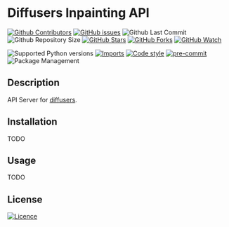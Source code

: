 # Diffusers Inpainting API

[![Github Contributors](https://img.shields.io/github/contributors/ainize-team/diffusers-inpainting-api)](https://github.com/badges/ainize-team/diffusers-inpainting-api/contributors)
[![GitHub issues](https://img.shields.io/github/issues/ainize-team/diffusers-inpainting-api.svg)](https://github.com/ainize-team/diffusers-inpainting-api/issues)
![Github Last Commit](https://img.shields.io/github/last-commit/ainize-team/diffusers-inpainting-api)
![Github Repository Size](https://img.shields.io/github/repo-size/ainize-team/diffusers-inpainting-api)
[![GitHub Stars](https://img.shields.io/github/stars/ainize-team/diffusers-inpainting-api.svg)](https://github.com/ainize-team/diffusers-inpainting-api/stargazers)
[![GitHub Forks](https://img.shields.io/github/forks/ainize-team/diffusers-inpainting-api.svg)](https://github.com/ainize-team/diffusers-inpainting-api/network/members)
[![GitHub Watch](https://img.shields.io/github/watchers/ainize-team/diffusers-inpainting-api.svg)](https://github.com/ainize-team/diffusers-inpainting-api/watchers)

![Supported Python versions](https://img.shields.io/badge/python-3.9-brightgreen)
[![Imports](https://img.shields.io/badge/imports-isort-brightgreen)](https://pycqa.github.io/isort/)
[![Code style](https://img.shields.io/badge/code%20style-black-black)](https://black.readthedocs.io/en/stable/)
[![pre-commit](https://img.shields.io/badge/pre--commit-enabled-brightgreen?logo=pre-commit)](https://pre-commit.com/)
![Package Management](https://img.shields.io/badge/package%20management-poetry-blue)

## Description
API Server for [diffusers](https://huggingface.co/docs/diffusers/index).

## Installation
TODO

## Usage
TODO

## License

[![Licence](https://img.shields.io/github/license/ainize-team/diffusers-inpainting-api.svg)](./LICENSE)
